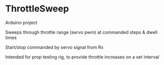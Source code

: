 # ThrottleSweep

Arduino project

Sweeps through throttle range (servo pwm) at commanded steps & dwell times

Start/stop commanded by servo signal from Rx

Intended for prop testing rig, to provide throttle increases on a set interval
